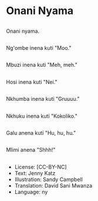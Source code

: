 # Onani Nyama

##
Onani nyama.

##
Ng'ombe inena kuti "Moo."

##
Mbuzi inena kuti "Meh, meh."

##
Hosi inena kuti "Nei."

##
Nkhumba inena kuti "Gruuuu."

##
Nkhuku inena kuti "Kokoliko."

##
Galu anena kuti "Hu, hu, hu."

##
Mlimi anena "Shhh!"

##
* License: [CC-BY-NC]
* Text: Jenny Katz
* Illustration: Sandy Campbell
* Translation: David Sani Mwanza
* Language: ny
